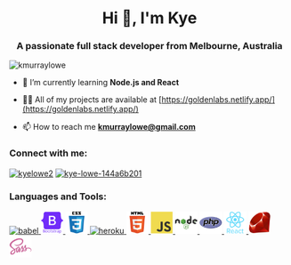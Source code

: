 <h1 align="center">Hi 👋, I'm Kye</h1>
<h3 align="center">A passionate full stack developer from Melbourne, Australia</h3>

<p align="left"> <img src="https://komarev.com/ghpvc/?username=kmurraylowe&label=Profile%20views&color=0e75b6&style=flat" alt="kmurraylowe" /> </p>

- 🌱 I’m currently learning **Node.js and React**

- 👨‍💻 All of my projects are available at [https://goldenlabs.netlify.app/](https://goldenlabs.netlify.app/)

- 📫 How to reach me **kmurraylowe@gmail.com**

<h3 align="left">Connect with me:</h3>
<p align="left">
<a href="https://twitter.com/kyelowe2" target="blank"><img align="center" src="https://cdn.jsdelivr.net/npm/simple-icons@3.0.1/icons/twitter.svg" alt="kyelowe2" height="30" width="40" /></a>
<a href="https://linkedin.com/in/kye-lowe-144a6b201" target="blank"><img align="center" src="https://cdn.jsdelivr.net/npm/simple-icons@3.0.1/icons/linkedin.svg" alt="kye-lowe-144a6b201" height="30" width="40" /></a>
</p>

<h3 align="left">Languages and Tools:</h3>
<p align="left"> <a href="https://babeljs.io/" target="_blank"> <img src="https://www.vectorlogo.zone/logos/babeljs/babeljs-icon.svg" alt="babel" width="40" height="40"/> </a> <a href="https://getbootstrap.com" target="_blank"> <img src="https://raw.githubusercontent.com/devicons/devicon/master/icons/bootstrap/bootstrap-plain-wordmark.svg" alt="bootstrap" width="40" height="40"/> </a> <a href="https://www.w3schools.com/css/" target="_blank"> <img src="https://raw.githubusercontent.com/devicons/devicon/master/icons/css3/css3-original-wordmark.svg" alt="css3" width="40" height="40"/> </a> <a href="https://heroku.com" target="_blank"> <img src="https://www.vectorlogo.zone/logos/heroku/heroku-icon.svg" alt="heroku" width="40" height="40"/> </a> <a href="https://www.w3.org/html/" target="_blank"> <img src="https://raw.githubusercontent.com/devicons/devicon/master/icons/html5/html5-original-wordmark.svg" alt="html5" width="40" height="40"/> </a> <a href="https://developer.mozilla.org/en-US/docs/Web/JavaScript" target="_blank"> <img src="https://raw.githubusercontent.com/devicons/devicon/master/icons/javascript/javascript-original.svg" alt="javascript" width="40" height="40"/> </a> <a href="https://nodejs.org" target="_blank"> <img src="https://raw.githubusercontent.com/devicons/devicon/master/icons/nodejs/nodejs-original-wordmark.svg" alt="nodejs" width="40" height="40"/> </a> <a href="https://www.php.net" target="_blank"> <img src="https://raw.githubusercontent.com/devicons/devicon/master/icons/php/php-original.svg" alt="php" width="40" height="40"/> </a> <a href="https://reactjs.org/" target="_blank"> <img src="https://raw.githubusercontent.com/devicons/devicon/master/icons/react/react-original-wordmark.svg" alt="react" width="40" height="40"/> </a> <a href="https://www.ruby-lang.org/en/" target="_blank"> <img src="https://raw.githubusercontent.com/devicons/devicon/master/icons/ruby/ruby-original.svg" alt="ruby" width="40" height="40"/> </a> <a href="https://sass-lang.com" target="_blank"> <img src="https://raw.githubusercontent.com/devicons/devicon/master/icons/sass/sass-original.svg" alt="sass" width="40" height="40"/> </a> </p>
